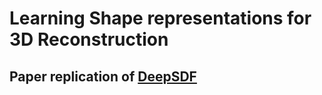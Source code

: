 # Learning Shape representations for 3D Reconstruction
## Paper replication of <a href="https://arxiv.org/abs/1901.05103">DeepSDF</a>
